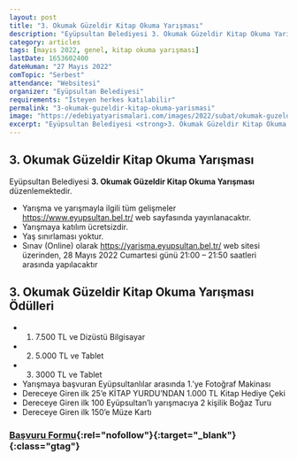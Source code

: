 ```yaml
---
layout: post
title: "3. Okumak Güzeldir Kitap Okuma Yarışması"
description: "Eyüpsultan Belediyesi 3. Okumak Güzeldir Kitap Okuma Yarışması düzenlemektedir."
category: articles
tags: [mayıs 2022, genel, kitap okuma yarışması]
lastDate: 1653602400
dateHuman: "27 Mayıs 2022"
comTopic: "Serbest"
attendance: "Websitesi"
organizer: "Eyüpsultan Belediyesi"
requirements: "İsteyen herkes katılabilir"
permalink: "3-okumak-guzeldir-kitap-okuma-yarismasi"
image: "https://edebiyatyarismalari.com/images/2022/subat/okumak-guzeldir-kitap-okuma-yarismasi.jpeg"
excerpt: "Eyüpsultan Belediyesi <strong>3. Okumak Güzeldir Kitap Okuma Yarışması</strong> düzenlemektedir."
---
```


## 3. Okumak Güzeldir Kitap Okuma Yarışması
Eyüpsultan Belediyesi **3. Okumak Güzeldir Kitap Okuma Yarışması** düzenlemektedir.  

- Yarışma ve yarışmayla ilgili tüm gelişmeler https://www.eyupsultan.bel.tr/ web sayfasında yayınlanacaktır.
- Yarışmaya katılım ücretsizdir.
- Yaş sınırlaması yoktur.
- Sınav (Online) olarak https://yarisma.eyupsultan.bel.tr/ web sitesi üzerinden, 28 Mayıs 2022 Cumartesi günü 21:00 – 21:50 saatleri arasında yapılacaktır

## 3. Okumak Güzeldir Kitap Okuma Yarışması Ödülleri
- 1. 7.500 TL ve Dizüstü Bilgisayar
- 2. 5.000 TL ve Tablet
- 3. 3000 TL ve Tablet
- Yarışmaya başvuran Eyüpsultanlılar arasında 1.’ye Fotoğraf Makinası
- Dereceye Giren ilk 25’e KİTAP YURDU’NDAN 1.000 TL Kitap Hediye Çeki
- Dereceye Giren ilk 100 Eyüpsultan’lı yarışmacıya 2 kişilik Boğaz Turu
- Dereceye Giren ilk 150’e Müze Kartı

### [Başvuru Formu](https://yarisma.eyupsultan.bel.tr/tr/main/yarisma/3-okumak-guzeldir-kitap-okuma-yarismasi/9){:rel="nofollow"}{:target="_blank"}{:class="gtag"}